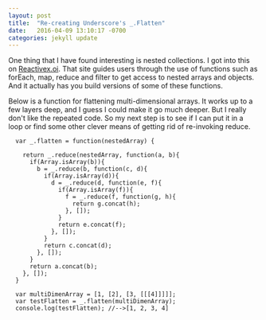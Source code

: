 ```yaml
---
layout: post
title:  "Re-creating Underscore's _.Flatten"
date:   2016-04-09 13:10:17 -0700
categories: jekyll update
---
```


One thing that I have found interesting is nested collections.  I got into this on [Reactivex.oi](http://reactivex.io/learnrx/).  That site guides users through the use of functions such as forEach, map, reduce and filter to get access to nested arrays and objects.  And it actually has you build versions of some of these functions.  

Below is a function for flattening multi-dimensional arrays.  It works up to a few layers deep, and I guess I could make it go much deeper.  But I really don't like the repeated code.  So my next step is to see if I can put it in a loop or find some other clever means of getting rid of re-invoking reduce.  

<!-- You’ll find this post in your `_posts` directory. Go ahead and edit it and re-build the site to see your changes. You can rebuild the site in many different ways, but the most common way is to run `jekyll serve`,  or jekyll serve -' (which actually worked - j.s.)  /blog'which launches a web server and auto-regenerates your site when a file is updated.

To add new posts, simply add a file in the `_posts` directory that follows the convention `YYYY-MM-DD-name-of-post.ext` and includes the necessary front matter. Take a look at the source for this post to get an idea about how it works.

Jekyll also offers powerful support for code snippets: -->

```
  var _.flatten = function(nestedArray) {

    return _.reduce(nestedArray, function(a, b){
      if(Array.isArray(b)){
        b = _.reduce(b, function(c, d){
          if(Array.isArray(d)){
            d = _.reduce(d, function(e, f){
              if(Array.isArray(f)){
                f = _.reduce(f, function(g, h){
                  return g.concat(h);
                }, []);
              }
              return e.concat(f);
            }, []);
          }
          return c.concat(d);
        }, []);
      }
      return a.concat(b);
    }, []);
  }

  var multiDimenArray = [1, [2], [3, [[[4]]]]];
  var testFlatten = _.flatten(multiDimenArray);
  console.log(testFlatten); //-->[1, 2, 3, 4]
```



<!-- Check out the [Jekyll docs][jekyll-docs] for more info on how to get the most out of Jekyll. File all bugs/feature requests at [Jekyll’s GitHub repo][jekyll-gh]. If you have questions, you can ask them on [Jekyll Talk][jekyll-talk]. -->

[jekyll-docs]: http://jekyllrb.com/docs/home
[jekyll-gh]:   https://github.com/jekyll/jekyll
[jekyll-talk]: https://talk.jekyllrb.com/
